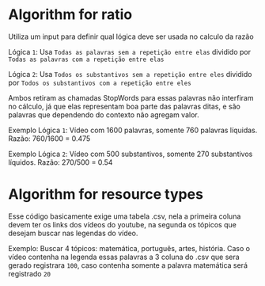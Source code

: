 # Algorithm for ratio

Utiliza um input para definir qual lógica deve ser usada no calculo da razão

Lógica `1`: Usa `Todas as palavras sem a repetição entre elas` dividido por `Todas as palavras com a repetição entre elas`

Lógica `2`: Usa `Todos os substantivos sem a repetição entre eles` dividido por `Todos os substantivos com a repetição entre eles`

Ambos retiram as chamadas StopWords para essas palavras não interfiram no cálculo, já que elas representam boa parte das palavras ditas, e são palavras que dependendo do contexto não agregam valor.

Exemplo Lógica `1`: Vídeo com 1600 palavras, somente 760 palavras líquidas. Razão: 760/1600 = 0.475

Exemplo Lógica `2`: Vídeo com 500 substantivos, somente 270 substantivos líquidos. Razão: 270/500 = 0.54

# Algorithm for resource types

Esse código basicamente exige uma tabela .csv, nela a primeira coluna devem ter os links dos vídeos do youtube, na segunda os tópicos que desejam buscar nas legendas do vídeo.

Exemplo: Buscar 4 tópicos: matemática, português, artes, história. Caso o vídeo contenha na legenda essas palavras a 3 coluna do .csv que sera gerado registrara `100`, caso contenha somente a palavra matemática será registrado `20` 